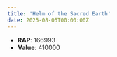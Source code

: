 ```yaml
---
title: 'Helm of the Sacred Earth'
date: 2025-08-05T00:00:00Z
---
```

- **RAP**: 166993
- **Value**: 410000
